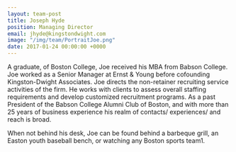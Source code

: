 ```yaml
---
layout: team-post
title: Joseph Hyde
position: Managing Director
email: jhyde@kingstondwight.com
image: "/img/team/PortraitJoe.png"
date: 2017-01-24 00:00:00 +0000
---
```

A graduate, of Boston College, Joe received his MBA from Babson College. Joe worked as a Senior Manager at Ernst & Young before cofounding Kingston-Dwight Associates.  Joe directs the non-retainer recruiting service activities of the firm.  He works with clients to assess overall staffing requirements and develop customized recruitment programs.  As a past President of the Babson College Alumni Club of Boston, and with more than 25 years of business experience his realm of contacts/ experiences/ and reach is broad.

When not behind his desk, Joe can be found behind a barbeque grill, an Easton youth baseball bench, or watching any Boston sports team1.